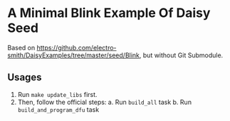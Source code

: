 # A Minimal Blink Example Of Daisy Seed

Based on <https://github.com/electro-smith/DaisyExamples/tree/master/seed/Blink>, but without Git Submodule.

## Usages

1. Run `make update_libs` first.
2. Then, follow the official steps:
    a. Run `build_all` task
    b. Run `build_and_program_dfu` task
